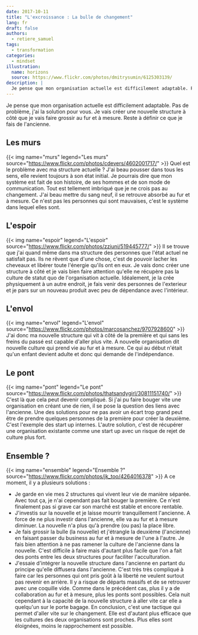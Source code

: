 ```yaml
---
date: 2017-10-11
title: "L'excroissance : La bulle de changement"
lang: fr
draft: false
authors:
  - retiere_samuel
tags:
  - transformation
categories:
  - mindset
illustration:
  name: horizons
  source: https://www.flickr.com/photos/dmitrysumin/6125303139/
description: |
  Je pense que mon organisation actuelle est difficilement adaptable. Pas de problème, j'ai la solution pour vous. Je vais créer une nouvelle structure à côté que je vais faire grossir au fur et à mesure. Reste à définir ce que je fais de l'ancienne.
---
```

Je pense que mon organisation actuelle est difficilement adaptable. Pas de problème, j'ai la solution pour vous. Je vais créer une nouvelle structure à côté que je vais faire grossir au fur et à mesure. Reste à définir ce que je fais de l'ancienne.

## Les murs
{{< img name="murs" legend="Les murs" source="https://www.flickr.com/photos/cdevers/4602001717/" >}}
Quel est le problème avec ma structure actuelle ? J'ai beau pousser dans tous les sens, elle revient toujours à son état initial. Je pourrais dire que mon système est fait de son histoire, de ses hommes et de son mode de communication. Tout est tellement imbriqué que je ne crois pas au changement. J'ai beau mettre du sang neuf, il se retrouve absorbé au fur et à mesure. Ce n'est pas les personnes qui sont mauvaises, c'est le système dans lequel elles sont.

## L'espoir
{{< img name="espoir" legend="L'espoir" source="https://www.flickr.com/photos/zziuni/519445777/" >}}
Il se trouve que j'ai quand même dans ma structure des personnes que l'état actuel ne satisfait pas. Ils ne rêvent que d'une chose, c'est de pouvoir lacher les cheveaux et libérer toute l'énergie qu'ils ont en eux. Je vais donc créer une structure à côté et je vais bien faire attention qu'elle ne récupère pas la culture de statut quo de l'organisation actuelle. Idéalement, je la crée physiquement à un autre endroit, je fais venir des personnes de l'exterieur et je pars sur un nouveau produit avec peu de dépendance avec l'intérieur.

## L'envol
{{< img name="envol" legend="L'envol" source="https://www.flickr.com/photos/marcosanchez/9707928600" >}}
J'ai donc ma nouvelle structure qui vit à côté de la première et qui sans les freins du passé est capable d'aller plus vite. A nouvelle organisation dit nouvelle culture qui prend vie au fur et à mesure. Ce qui au début n'était qu'un enfant devient adulte et donc qui demande de l'indépendance.

## Le pont
{{< img name="pont" legend="Le pont" source="https://www.flickr.com/photos/thatsandygirl/30811151740/" >}}
C'est là que cela peut devenir compliqué. Si j'ai pu faire bouger vite une organisation en créant une de rien, il se pose la question des liens avec l'ancienne. Une des solutions pour ne pas avoir un écart trop grand peut être de prendre quelques personnes de la première pour créer la deuxième. C'est l'exemple des start up internes. L'autre solution, c'est de récupérer une organisation existante comme une start up avec un risque de rejet de culture plus fort.

## Ensemble ?
{{< img name="ensemble" legend="Ensemble ?" source="https://www.flickr.com/photos/jk_too/4264016378" >}}
A ce moment, il y a plusieurs solutions :
- Je garde en vie mes 2 structures qui vivent leur vie de manière séparée. Avec tout ça, je n'ai cependant pas fait bouger la première. Ce n'est finalement pas si grave car son marché est stable et encore rentable.
- J'investis sur la nouvelle et je laisse mourrir tranquillement l'ancienne. A force de ne plus investir dans l'ancienne, elle va au fur et à mesure diminuer. La nouvelle n'a plus qu'à prendre (ou pas) la place libre.
- Je fais grossir la bulle (la nouvelle) et j'étrangle la deuxième (l'ancienne) en faisant passer du business au fur et à mesure de l'une à l'autre. Je fais bien attention à ne pas ramener la culture de l'ancienne dans la nouvelle. C'est difficile à faire mais d'autant plus facile que l'on a fait des ponts entre les deux structures pour faciliter l'acculturation.
- J'essaie d'intégrer la nouvelle structure dans l'ancienne en partant du principe qu'elle diffusera dans l'ancienne. C'est très très compliqué à faire car les personnes qui ont pris goût à la liberté ne veulent surtout pas revenir en arrière. Il y a risque de départs massifs et de se retrouver avec une coquille vide. Comme dans le précédent cas, plus il y a de collaboration au fur et à mesure, plus les ponts sont possibles. Cela nuit cependant à la capacité de la nouvelle structure à aller vite car elle a quelqu'un sur le porte bagage.
En conclusion, c'est une tactique qui permet d'aller vite sur le changement. Elle est d'autant plus efficace que les cultures des deux organisations sont proches. Plus elles sont éloignées, moins le rapprochement est possible.
